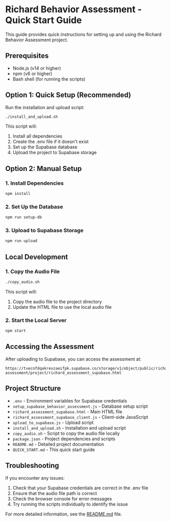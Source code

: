 # Richard Behavior Assessment - Quick Start Guide

This guide provides quick instructions for setting up and using the Richard Behavior Assessment project.

## Prerequisites

- Node.js (v14 or higher)
- npm (v6 or higher)
- Bash shell (for running the scripts)

## Option 1: Quick Setup (Recommended)

Run the installation and upload script:

```bash
./install_and_upload.sh
```

This script will:
1. Install all dependencies
2. Create the .env file if it doesn't exist
3. Set up the Supabase database
4. Upload the project to Supabase storage

## Option 2: Manual Setup

### 1. Install Dependencies

```bash
npm install
```

### 2. Set Up the Database

```bash
npm run setup-db
```

### 3. Upload to Supabase Storage

```bash
npm run upload
```

## Local Development

### 1. Copy the Audio File

```bash
./copy_audio.sh
```

This script will:
1. Copy the audio file to the project directory
2. Update the HTML file to use the local audio file

### 2. Start the Local Server

```bash
npm start
```

## Accessing the Assessment

After uploading to Supabase, you can access the assessment at:

```
https://tvecnfdqakrevzaeifpk.supabase.co/storage/v1/object/public/richard-assessment/project/richard_assessment_supabase.html
```

## Project Structure

- `.env` - Environment variables for Supabase credentials
- `setup_supabase_behavior_assessment.js` - Database setup script
- `richard_assessment_supabase.html` - Main HTML file
- `richard_assessment_supabase_client.js` - Client-side JavaScript
- `upload_to_supabase.js` - Upload script
- `install_and_upload.sh` - Installation and upload script
- `copy_audio.sh` - Script to copy the audio file locally
- `package.json` - Project dependencies and scripts
- `README.md` - Detailed project documentation
- `QUICK_START.md` - This quick start guide

## Troubleshooting

If you encounter any issues:

1. Check that your Supabase credentials are correct in the .env file
2. Ensure that the audio file path is correct
3. Check the browser console for error messages
4. Try running the scripts individually to identify the issue

For more detailed information, see the [README.md](./README.md) file.
